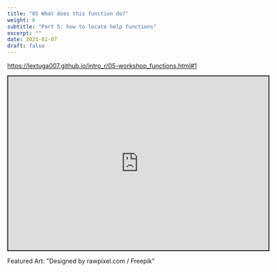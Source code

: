 ```yaml
---
title: "05 What does this function do?"
weight: 6
subtitle: "Part 5: how to locate help functions"
excerpt: ""
date: 2021-02-07
draft: false
---
```


https://lextuga007.github.io/intro_r/05-workshop_functions.html#1

<iframe src="https://lextuga007.github.io/intro_r/05-workshop_functions.html#1" width="600" height="400" style="border:2px solid currentColor;" loading="lazy" allowfullscreen></iframe> <script>fitvids('.shareagain', {players: 'iframe'});</script>

Featured Art: "Designed by rawpixel.com / Freepik"
